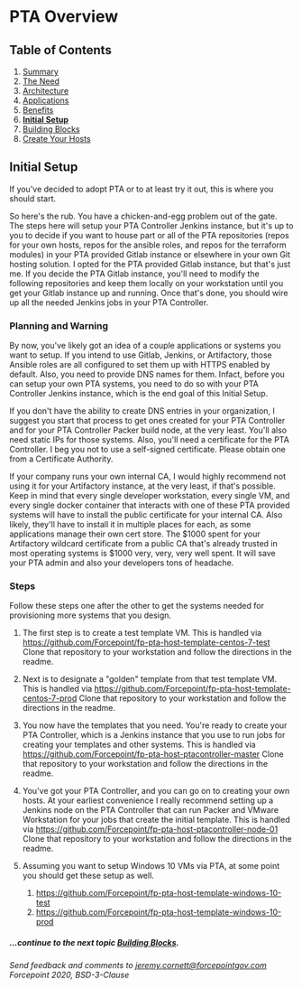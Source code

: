 # PTA Overview

## Table of Contents

1. [Summary](README.md)
1. [The Need](the_need.md)
1. [Architecture](architecture.md)
1. [Applications](applications.md)
1. [Benefits](benefits.md)
1. __[Initial Setup](initial_setup.md)__
1. [Building Blocks](building_blocks.md)
1. [Create Your Hosts](create_your_hosts.md)

## Initial Setup

If you've decided to adopt PTA or to at least try it out, this is where you should start.

So here's the rub. You have a chicken-and-egg problem out of the gate. The steps here
will setup your PTA Controller Jenkins instance, but it's up to you to decide if you want to
house part or all of the PTA repositories (repos for your own hosts, repos for the ansible roles, and 
repos for the terraform modules) in your PTA provided Gitlab instance or elsewhere in your own
Git hosting solution. I opted for the PTA provided Gitlab instance, but that's just me.
If you decide the PTA Gitlab instance, you'll need to modify the following repositories
and keep them locally on your workstation until you get your Gitlab instance up and running.
Once that's done, you should wire up all the needed Jenkins jobs in your PTA Controller.

### Planning and Warning

By now, you've likely got an idea of a couple applications or systems you want to setup. If you intend
to use Gitlab, Jenkins, or Artifactory, those Ansible roles are all configured to set them up with
HTTPS enabled by default. Also, you need to provide DNS names for them. Infact, before you can setup
your own PTA systems, you need to do so with your PTA Controller Jenkins instance, 
which is the end goal of this Initial Setup.

If you don't have the ability to create DNS entries in your organization, I suggest you start that process
to get ones created for your PTA Controller and for your PTA Controller Packer build node, at the very least.
You'll also need static IPs for those systems. Also, you'll need a certificate for the PTA Controller.
I beg you not to use a self-signed certificate. Please obtain one from a Certificate Authority.

If your company runs your own internal CA, I would highly recommend not using it for your Artifactory
instance, at the very least, if that's possible. Keep in mind that every single developer workstation, 
every single VM, and every single docker container that interacts with one of these PTA provided systems
will have to install the public certificate for your internal CA. Also likely, they'll have to install
it in multiple places for each, as some applications manage their own cert store.
The $1000 spent for your Artifactory wildcard certificate from a public CA that's already trusted
in most operating systems is $1000 very, very, very well spent. It will save your PTA admin and also 
your developers tons of headache.

### Steps

Follow these steps one after the other to get the systems needed for provisioning more systems that
you design.

1. The first step is to create a test template VM.
This is handled via https://github.com/Forcepoint/fp-pta-host-template-centos-7-test
Clone that repository to your workstation and follow the directions in the readme.

1. Next is to designate a "golden" template from that test template VM.
This is handled via https://github.com/Forcepoint/fp-pta-host-template-centos-7-prod
Clone that repository to your workstation and follow the directions in the readme.

1. You now have the templates that you need. You're ready to create your PTA Controller, which is a
Jenkins instance that you use to run jobs for creating your templates and other systems.
This is handled via https://github.com/Forcepoint/fp-pta-host-ptacontroller-master
Clone that repository to your workstation and follow the directions in the readme.

1. You've got your PTA Controller, and you can go on to creating your own hosts. At your earliest
convenience I really recommend setting up a Jenkins node on the PTA Controller that can run Packer
and VMware Workstation for your jobs that create the initial template.
This is handled via https://github.com/Forcepoint/fp-pta-host-ptacontroller-node-01
Clone that repository to your workstation and follow the directions in the readme.

1. Assuming you want to setup Windows 10 VMs via PTA, at some point you should get these setup as well.
    1. https://github.com/Forcepoint/fp-pta-host-template-windows-10-test
    1. https://github.com/Forcepoint/fp-pta-host-template-windows-10-prod

##### ...continue to the next topic [Building Blocks](building_blocks.md).

_Send feedback and comments to [jeremy.cornett@forcepointgov.com](mailto:jeremy.cornett@forcepointgov.com) Forcepoint 2020, BSD-3-Clause_